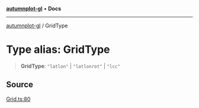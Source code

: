 [**autumnplot-gl**](../index.md) • **Docs**

***

[autumnplot-gl](../globals.md) / GridType

# Type alias: GridType

> **GridType**: `"latlon"` \| `"latlonrot"` \| `"lcc"`

## Source

[Grid.ts:80](https://github.com/tsupinie/autumnplot-gl/blob/0e257a0170331d21c88041ead5493447b81541cc/src/Grid.ts#L80)
